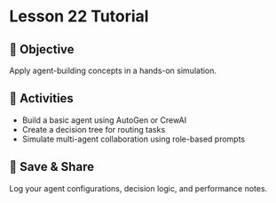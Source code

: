 # Lesson 22 Tutorial

## 🎯 Objective

Apply agent-building concepts in a hands-on simulation.

## 🧩 Activities

- Build a basic agent using AutoGen or CrewAI
- Create a decision tree for routing tasks
- Simulate multi-agent collaboration using role-based prompts

## 💾 Save & Share

Log your agent configurations, decision logic, and performance notes.
